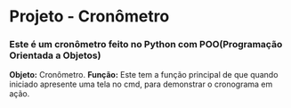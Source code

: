 # Projeto - Cronômetro
### Este é um cronômetro feito no Python com POO(Programação Orientada a Objetos)


**Objeto:** Cronômetro.
**Função:** Este tem a função principal de que quando iniciado apresente uma tela no cmd, para demonstrar o cronograma em ação.
